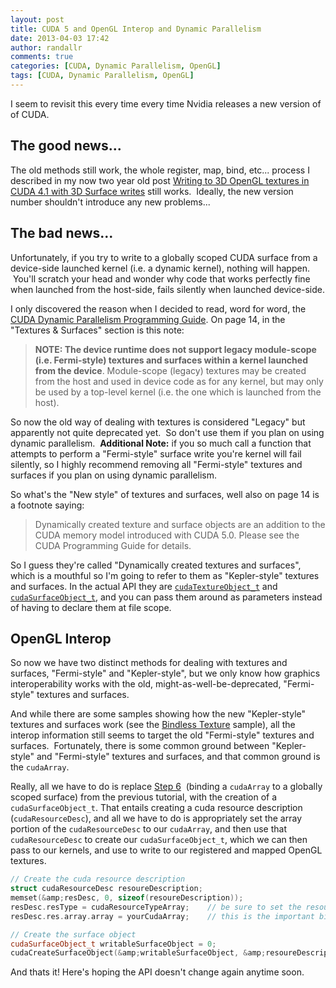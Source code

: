 ```yaml
---
layout: post
title: CUDA 5 and OpenGL Interop and Dynamic Parallelism
date: 2013-04-03 17:42
author: randallr
comments: true
categories: [CUDA, Dynamic Parallelism, OpenGL]
tags: [CUDA, Dynamic Parallelism, OpenGL]
---
```


I seem to revisit this every time every time Nvidia releases a new version of of CUDA.

## The good news...
The old methods still work, the whole register, map, bind, etc... process I described in my now two year old post <a title="Writing to 3D OpenGL textures in CUDA 4.1 with 3D surface writes" href="http://rauwendaal.net/2011/12/02/writing-to-3d-opengl-textures-in-cuda-4-1-with-3d-surface-writes/">Writing to 3D OpenGL textures in CUDA 4.1 with 3D Surface writes</a> still works.  Ideally, the new version number shouldn't introduce any new problems...

## The bad news...
Unfortunately, if you try to write to a globally scoped CUDA surface from a device-side launched kernel (i.e. a dynamic kernel), nothing will happen.  You'll scratch your head and wonder why code that works perfectly fine when launched from the host-side, fails silently when launched device-side.

I only discovered the reason when I decided to read, word for word, the <a href="http://docs.nvidia.com/cuda/pdf/CUDA_Dynamic_Parallelism_Programming_Guide.pdf">CUDA Dynamic Parallelism Programming Guide</a>. On page 14, in the "Textures & Surfaces" section is this note:

> <strong>NOTE: The device runtime does not support legacy module-scope (i.e. Fermi-style) textures and surfaces within a kernel launched from the device</strong>. Module-scope (legacy) textures may be created from the host and used in device code as for any kernel, but may only be used by a top-level kernel (i.e. the one which is launched from the host).

So now the old way of dealing with textures is considered "Legacy" but apparently not quite deprecated yet.  So don't use them if you plan on using dynamic parallelism.  <strong>Additional Note:</strong> if you so much call a function that attempts to perform a "Fermi-style" surface write you're kernel will fail silently, so I highly recommend removing all "Fermi-style" textures and surfaces if you plan on using dynamic parallelism.

So what's the "New style" of textures and surfaces, well also on page 14 is a footnote saying:

>Dynamically created texture and surface objects are an addition to the CUDA memory model introduced with CUDA 5.0. Please see the CUDA Programming Guide for details.

So I guess they're called "Dynamically created textures and surfaces", which is a mouthful so I'm going to refer to them as "Kepler-style" textures and surfaces. In the actual API they are <code><a href="http://docs.nvidia.com/cuda/cuda-runtime-api/index.html#group__CUDART__TYPES_1g83eb271ebc4cb2817e66d7c752f0c29b">cudaTextureObject_t</a></code> and <code><a href="http://docs.nvidia.com/cuda/cuda-runtime-api/index.html#group__CUDART__TYPES_1gbe57cf2ccbe7f9d696f18808dd634c0a">cudaSurfaceObject_t</a></code>, and you can pass them around as parameters instead of having to declare them at file scope.

## OpenGL Interop
So now we have two distinct methods for dealing with textures and surfaces, "Fermi-style" and "Kepler-style", but we only know how graphics interoperability works with the old, might-as-well-be-deprecated, "Fermi-style" textures and surfaces.

And while there are some samples showing how the new "Kepler-style" textures and surfaces work (see the <a href="http://docs.nvidia.com/cuda/cuda-samples/index.html#bindless-texture">Bindless Texture</a> sample), all the interop information still seems to target the old "Fermi-style" textures and surfaces.  Fortunately, there is some common ground between "Kepler-style" and "Fermi-style" textures and surfaces, and that common ground is the <code>cudaArray</code>.

Really, all we have to do is replace <a href="http://rauwendaal.net/2011/12/02/writing-to-3d-opengl-textures-in-cuda-4-1-with-3d-surface-writes/#step6">Step 6</a>  (binding a <code>cudaArray</code> to a globally scoped surface) from the previous tutorial, with the creation of a <code>cudaSurfaceObject_t</code>. That entails creating a cuda resource description (<code>cudaResourceDesc</code>), and all we have to do is appropriately set the array portion of the <code>cudaResourceDesc</code> to our <code>cudaArray</code>, and then use that <code>cudaResourceDesc</code> to create our <code>cudaSurfaceObject_t</code>, which we can then pass to our kernels, and use to write to our registered and mapped OpenGL textures.

~~~cpp
// Create the cuda resource description
struct cudaResourceDesc resoureDescription;
memset(&amp;resDesc, 0, sizeof(resoureDescription));
resDesc.resType = cudaResourceTypeArray;	// be sure to set the resource type to cudaResourceTypeArray
resDesc.res.array.array = yourCudaArray;	// this is the important bit

// Create the surface object
cudaSurfaceObject_t writableSurfaceObject = 0;
cudaCreateSurfaceObject(&amp;writableSurfaceObject, &amp;resoureDescription);
~~~

And thats it! Here's hoping the API doesn't change again anytime soon.
